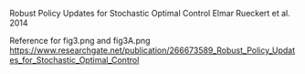 Robust Policy Updates for Stochastic Optimal Control
Elmar Rueckert et al. 2014

Reference for fig3.png and fig3A.png
https://www.researchgate.net/publication/266673589_Robust_Policy_Updates_for_Stochastic_Optimal_Control
